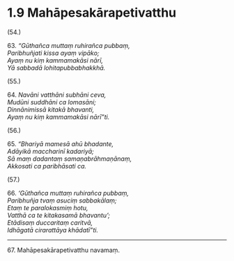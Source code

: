 

# 1.9 Mahāpesakārapetivatthu



(54.)

63\. _“Gūthañca muttaṃ ruhirañca pubbaṃ,_  
_Paribhuñjati kissa ayaṃ vipāko;_  
_Ayaṃ nu kiṃ kammamakāsi nārī,_  
_Yā sabbadā lohitapubbabhakkhā._  


(55.)

64\. _Navāni vatthāni subhāni ceva,_  
_Mudūni suddhāni ca lomasāni;_  
_Dinnānimissā kitakā bhavanti,_  
_Ayaṃ nu kiṃ kammamakāsi nārī”ti._  


(56.)

65\. _“Bhariyā mamesā ahū bhadante,_  
_Adāyikā maccharinī kadariyā;_  
_Sā maṃ dadantaṃ samaṇabrāhmaṇānaṃ,_  
_Akkosati ca paribhāsati ca._  


(57.)

66\. _‘Gūthañca muttaṃ ruhirañca pubbaṃ,_  
_Paribhuñja tvaṃ asuciṃ sabbakālaṃ;_  
_Etaṃ te paralokasmiṃ hotu,_  
_Vatthā ca te kitakasamā bhavantu’;_  
_Etādisaṃ duccaritaṃ caritvā,_  
_Idhāgatā cirarattāya khādatī”ti._  


---

67\. Mahāpesakārapetivatthu navamaṃ.





